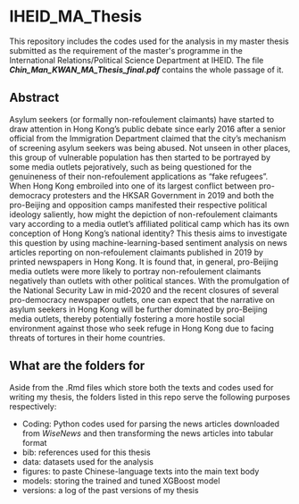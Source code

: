 # IHEID_MA_Thesis

This repository includes the codes used for the analysis in my master thesis submitted as the requirement of the master's programme in the International Relations/Political Science Department at IHEID. The file ***Chin_Man_KWAN_MA_Thesis_final.pdf*** contains the whole passage of it.

## Abstract 
Asylum seekers (or formally non-refoulement claimants) have started to draw attention in Hong
Kong’s public debate since early 2016 after a senior official from the Immigration Department
claimed that the city’s mechanism of screening asylum seekers was being abused. Not unseen
in other places, this group of vulnerable population has then started to be portrayed by some
media outlets pejoratively, such as being questioned for the genuineness of their
non-refoulement applications as “fake refugees”. When Hong Kong embroiled into one of its
largest conflict between pro-democracy protesters and the HKSAR Government in 2019 and
both the pro-Beijing and opposition camps manifested their respective political ideology
saliently, how might the depiction of non-refoulement claimants vary according to a media
outlet’s affiliated political camp which has its own conception of Hong Kong’s national identity?
This thesis aims to investigate this question by using machine-learning-based sentiment
analysis on news articles reporting on non-refoulement claimants published in 2019 by printed
newspapers in Hong Kong. It is found that, in general, pro-Beijing media outlets were more
likely to portray non-refoulement claimants negatively than outlets with other political stances.
With the promulgation of the National Security Law in mid-2020 and the recent closures of
several pro-democracy newspaper outlets, one can expect that the narrative on asylum seekers
in Hong Kong will be further dominated by pro-Beijing media outlets, thereby potentially
fostering a more hostile social environment against those who seek refuge in Hong Kong due to
facing threats of tortures in their home countries.

## What are the folders for
Aside from the .Rmd files which store both the texts and codes used for writing my thesis, the folders listed in this repo serve the following purposes respectively:
* Coding: Python codes used for parsing the news articles downloaded from *WiseNews* and then transforming the news articles into tabular format
* bib: references used for this thesis
* data: datasets used for the analysis
* figures: to paste Chinese-language texts into the main text body
* models: storing the trained and tuned XGBoost model
* versions: a log of the past versions of my thesis
